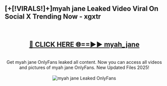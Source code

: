 <h2>[+[!VIRALS!]+]myah jane Leaked Video Viral On Social X Trending Now - xgxtr</h2>
<br>
<div align="center">
<h2><a href="https://libra.edu.pl?myah_jane" rel="nofollow">🔴 CLICK HERE 🌐==►► myah_jane</a></h2>
<br>
Get myah jane OnlyFans leaked all content. Now you can access all videos and pictures of myah jane OnlyFans. New Updated Files 2025!
<br>
<br>
<a href="https://libra.edu.pl?myah_jane" rel="nofollow" data-target="animated-image.originalLink"><img src="https://i.ibb.co.com/WyWwxjT/player-gif2.gif" alt="myah jane Leaked OnlyFans" style="max-width: 100%; display: inline-block;" data-target="animated-image.originalImage"></a>
</div>
<br>